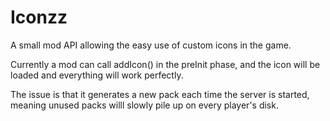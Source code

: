 # Iconzz
A small mod API allowing the easy use of custom icons in the game.

Currently a mod can call addIcon() in the preInit phase, and the icon will be loaded and everything will work perfectly.

The issue is that it generates a new pack each time the server is started, meaning unused packs willl slowly pile up on every player's disk.
